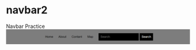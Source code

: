 # navbar2
Navbar Practice 
<img src='https://raw.githubusercontent.com/damoah2/navbar2/master/navbar2.PNG'>
